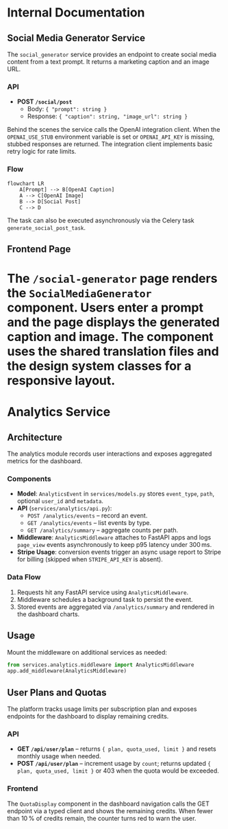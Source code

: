 
# Internal Documentation

## Social Media Generator Service

The `social_generator` service provides an endpoint to create social media
content from a text prompt. It returns a marketing caption and an image URL.

### API

- **POST `/social/post`**
  - Body: `{ "prompt": string }`
  - Response: `{ "caption": string, "image_url": string }`

Behind the scenes the service calls the OpenAI integration client. When the
`OPENAI_USE_STUB` environment variable is set or `OPENAI_API_KEY` is missing,
stubbed responses are returned. The integration client implements basic retry
logic for rate limits.

### Flow

```mermaid
flowchart LR
    A[Prompt] --> B[OpenAI Caption]
    A --> C[OpenAI Image]
    B --> D[Social Post]
    C --> D
```

The task can also be executed asynchronously via the Celery task
`generate_social_post_task`.

## Frontend Page

The `/social-generator` page renders the `SocialMediaGenerator` component. Users
enter a prompt and the page displays the generated caption and image. The
component uses the shared translation files and the design system classes for a
responsive layout.
=======
# Analytics Service

## Architecture
The analytics module records user interactions and exposes aggregated metrics for the dashboard.

### Components
- **Model**: `AnalyticsEvent` in `services/models.py` stores `event_type`, `path`, optional `user_id` and `metadata`.
- **API** (`services/analytics/api.py`):
  - `POST /analytics/events` – record an event.
  - `GET /analytics/events` – list events by type.
  - `GET /analytics/summary` – aggregate counts per path.
- **Middleware**: `AnalyticsMiddleware` attaches to FastAPI apps and logs `page_view` events asynchronously to keep p95 latency under 300 ms.
- **Stripe Usage**: conversion events trigger an async usage report to Stripe for billing (skipped when `STRIPE_API_KEY` is absent).

### Data Flow
1. Requests hit any FastAPI service using `AnalyticsMiddleware`.
2. Middleware schedules a background task to persist the event.
3. Stored events are aggregated via `/analytics/summary` and rendered in the dashboard charts.

## Usage
Mount the middleware on additional services as needed:
```python
from services.analytics.middleware import AnalyticsMiddleware
app.add_middleware(AnalyticsMiddleware)

```

## User Plans and Quotas

The platform tracks usage limits per subscription plan and exposes endpoints
for the dashboard to display remaining credits.

### API

- **GET `/api/user/plan`** – returns `{ plan, quota_used, limit }` and resets
  monthly usage when needed.
- **POST `/api/user/plan`** – increment usage by `count`; returns updated
  `{ plan, quota_used, limit }` or 403 when the quota would be exceeded.

### Frontend

The `QuotaDisplay` component in the dashboard navigation calls the GET endpoint
via a typed client and shows the remaining credits. When fewer than 10 % of
credits remain, the counter turns red to warn the user.

